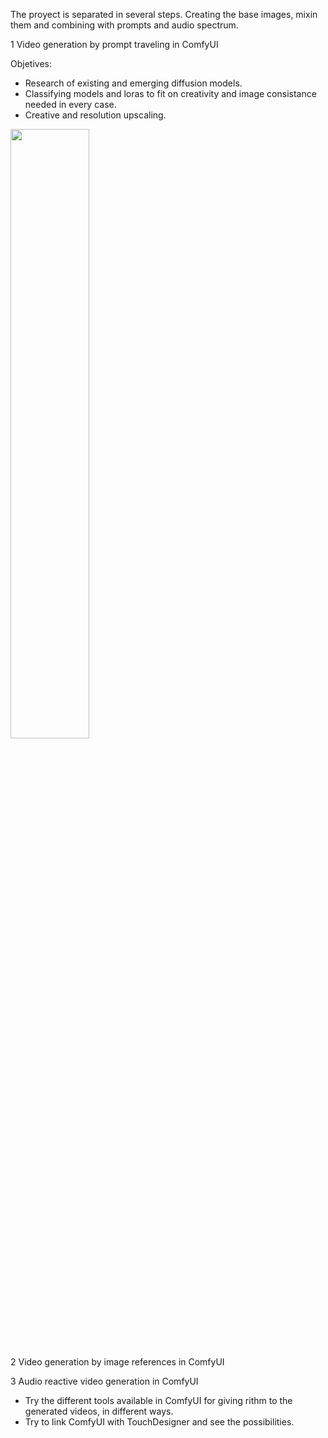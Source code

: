 The proyect is separated in several steps. Creating the base images, mixin them and combining with prompts and audio spectrum.

1  Video generation by prompt traveling in ComfyUI

Objetives:

- Research of existing and emerging diffusion models.
- Classifying models and loras to fit on creativity and image consistance needed in every case.
- Creative and resolution upscaling.


<img src="https://github.com/user-attachments/assets/0753834f-715d-481b-b92f-3b355e635785" width=50% height=50%>

2  Video generation by image references in ComfyUI

3  Audio reactive video generation in ComfyUI

- Try the different tools available in ComfyUI for giving rithm to the generated videos, in different ways.
- Try to link ComfyUI with TouchDesigner and see the possibilities.
